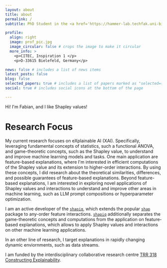```yaml
---
layout: about
title: about
permalink: /
subtitle: PhD Student in the <a href='https://hammer-lab.techfak.uni-bielefeld.de/'> Machine Learning Group </a> at Bielefeld University. Shapley Enthusiast and <a href='https://shapiq.readthedocs.io/en/latest/#'>shapiq</a> Developer.

profile:
  align: right
  image: prof_pic.jpg
  image_circular: false # crops the image to make it circular
  more_info: >
    <p>CITEC, Inspiration 1 </p>
    <p>D-33615 Bielefeld, Germany</p>

news: false # includes a list of news items
latest_posts: false
blog: false
selected_papers: true # includes a list of papers marked as "selected={true}"
social: true # includes social icons at the bottom of the page

---
```


Hi! I'm Fabian, and I like Shapley values!

# Research Focus
My current research focuses on eXplainable AI (XAI). Specifically, leveraging fundamental concepts of statistics, such a functional ANOVA, and game-theoretic concepts, such as the Shapley value, to understand and improve machine learning models and tasks. One main application are feature-based explanations, where I'm interested in efficient computations of the Shapley value and its extension to higher-order interactions. By using these concepts, I did research about the theoretical similarities, differences, and possible guarantees of feature-based explanations. Beyond feature-based explanations, I am interested in exploring novel applications of Shapley values and interactions to understand and improve other areas in machine learning, such as LLM prompt compositions or hyperparameter optimization.

I am an active developer of the [`shapiq`](https://shapiq.readthedocs.io/en/latest/#), which extends the popular [`shap`](https://shap.readthedocs.io/en/latest/) package to any-order feature interactions. [`shapiq`](https://shapiq.readthedocs.io/en/latest/#) additionally separates the game-theoretic concepts and computations from the application on feature-based explanations, which allows to apply Shapley values and interactions on other machine learning applications.

In an other line of research, I target explanations in rapidly changing dynamic enviornments, such as data streams.

I am funded by the interdisciplinary collaborative research centre [TRR 318 Constructing Explainability](https://trr318.uni-paderborn.de/en/).
